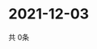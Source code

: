 # 2021-12-03
  共 0条

  <!-- BEGIN -->
  <!-- 最后更新时间Fri Dec 03 2021 01:48:19 GMT+0000 (Coordinated Universal Time) -->
  
  <!-- END -->
  
  